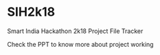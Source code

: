 # SIH2k18
Smart India Hackathon 2k18 Project File Tracker

Check the PPT to know more about project working 
